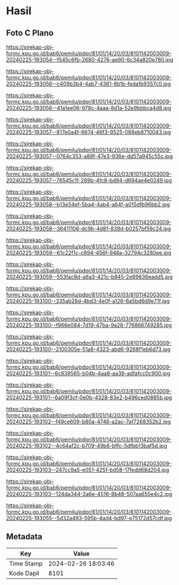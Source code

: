 # Hasil

## Foto C Plano

https://sirekap-obj-formc.kpu.go.id/bab6/pemilu/pdpr/81/01/14/20/03/8101142003009-20240225-193054--f545c6fb-2680-4276-ae90-6c34a820e780.jpg

https://sirekap-obj-formc.kpu.go.id/bab6/pemilu/pdpr/81/01/14/20/03/8101142003009-20240225-193056--c409b3b4-4ab7-4361-8b1b-feda1b9357c0.jpg

https://sirekap-obj-formc.kpu.go.id/bab6/pemilu/pdpr/81/01/14/20/03/8101142003009-20240225-193056--41a1ee06-979c-4aaa-8d1a-52e9bbbca4d8.jpg

https://sirekap-obj-formc.kpu.go.id/bab6/pemilu/pdpr/81/01/14/20/03/8101142003009-20240225-193057--817e0a4f-6674-46f3-9525-088eb8710043.jpg

https://sirekap-obj-formc.kpu.go.id/bab6/pemilu/pdpr/81/01/14/20/03/8101142003009-20240225-193057--0764c353-a88f-47e3-936e-dd57a945c55c.jpg

https://sirekap-obj-formc.kpu.go.id/bab6/pemilu/pdpr/81/01/14/20/03/8101142003009-20240225-193057--76545c1f-289b-4fc8-bd94-d694ae4e0249.jpg

https://sirekap-obj-formc.kpu.go.id/bab6/pemilu/pdpr/81/01/14/20/03/8101142003009-20240225-193058--b13e54ef-5ba4-4ab4-a64f-a015dfb96bb2.jpg

https://sirekap-obj-formc.kpu.go.id/bab6/pemilu/pdpr/81/01/14/20/03/8101142003009-20240225-193058--36411106-dc9b-4d81-839d-b0257bf59c24.jpg

https://sirekap-obj-formc.kpu.go.id/bab6/pemilu/pdpr/81/01/14/20/03/8101142003009-20240225-193059--61c22f1c-c894-456f-946a-32794c3280ee.jpg

https://sirekap-obj-formc.kpu.go.id/bab6/pemilu/pdpr/81/01/14/20/03/8101142003009-20240225-193059--553fac8d-a6a3-421c-b845-2e89636eadd5.jpg

https://sirekap-obj-formc.kpu.go.id/bab6/pemilu/pdpr/81/01/14/20/03/8101142003009-20240225-193100--335ab28d-4bd3-4e0f-a126-6a5bd6d9e71f.jpg

https://sirekap-obj-formc.kpu.go.id/bab6/pemilu/pdpr/81/01/14/20/03/8101142003009-20240225-193100--f966e084-7d19-47ba-9a28-776866749285.jpg

https://sirekap-obj-formc.kpu.go.id/bab6/pemilu/pdpr/81/01/14/20/03/8101142003009-20240225-193100--2100305e-51a8-4323-abd6-9268f1eb6d73.jpg

https://sirekap-obj-formc.kpu.go.id/bab6/pemilu/pdpr/81/01/14/20/03/8101142003009-20240225-193101--6c839565-b04b-4aa8-aa38-adfafcc0c900.jpg

https://sirekap-obj-formc.kpu.go.id/bab6/pemilu/pdpr/81/01/14/20/03/8101142003009-20240225-193101--6a09f3cf-0e0b-4328-83e2-b496ced0885b.jpg

https://sirekap-obj-formc.kpu.go.id/bab6/pemilu/pdpr/81/01/14/20/03/8101142003009-20240225-193102--f49ce609-b80a-4746-a2ac-7af7268352b2.jpg

https://sirekap-obj-formc.kpu.go.id/bab6/pemilu/pdpr/81/01/14/20/03/8101142003009-20240225-193102--4c64af2c-b709-49b6-bffc-5dfbb13baf5d.jpg

https://sirekap-obj-formc.kpu.go.id/bab6/pemilu/pdpr/81/01/14/20/03/8101142003009-20240225-193103--247cc9a5-e051-425f-bd58-17fedd68d204.jpg

https://sirekap-obj-formc.kpu.go.id/bab6/pemilu/pdpr/81/01/14/20/03/8101142003009-20240225-193103--124da344-2a6e-4516-8b48-507aa655e4c2.jpg

https://sirekap-obj-formc.kpu.go.id/bab6/pemilu/pdpr/81/01/14/20/03/8101142003009-20240225-193055--5d32a493-595b-4ad4-bd97-e75172d57cdf.jpg


## Metadata

| Key        | Value               |
| ---------- | ------------------- |
| Time Stamp | 2024-02-26 18:03:46 |
| Kode Dapil | 8101                |



